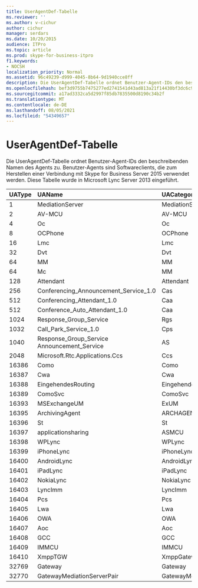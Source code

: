 ```yaml
---
title: UserAgentDef-Tabelle
ms.reviewer: ''
ms.author: v-cichur
author: cichur
manager: serdars
ms.date: 10/20/2015
audience: ITPro
ms.topic: article
ms.prod: skype-for-business-itpro
f1.keywords:
- NOCSH
localization_priority: Normal
ms.assetid: 96c49239-d999-4045-8b64-9d1940cce8ff
description: Die UserAgentDef-Tabelle ordnet Benutzer-Agent-IDs den beschreibenden Namen des Agents zu. Benutzer-Agents sind Softwareclients, die zum Herstellen einer Verbindung mit Skype for Business Server 2015 verwendet werden. Diese Tabelle wurde in Microsoft Lync Server 2013 eingeführt.
ms.openlocfilehash: bef3d9755b7475277ed2741541d43ad813a21f14430bf3dc6c939201d011b6dc
ms.sourcegitcommit: a17ad3332ca5d2997f85db7835500d8190c34b2f
ms.translationtype: MT
ms.contentlocale: de-DE
ms.lasthandoff: 08/05/2021
ms.locfileid: "54349657"
---
```

# <a name="useragentdef-table"></a>UserAgentDef-Tabelle
 
Die UserAgentDef-Tabelle ordnet Benutzer-Agent-IDs den beschreibenden Namen des Agents zu. Benutzer-Agents sind Softwareclients, die zum Herstellen einer Verbindung mit Skype for Business Server 2015 verwendet werden. Diese Tabelle wurde in Microsoft Lync Server 2013 eingeführt.
  
|**UAType**|**UAName**|**UACategory**|
|:-----|:-----|:-----|
|1  <br/> |MediationServer  <br/> |MediationServer  <br/> |
|2  <br/> |AV-MCU  <br/> |AV-MCU  <br/> |
|4   <br/> |Oc  <br/> |Oc  <br/> |
|8   <br/> |OCPhone  <br/> |OCPhone  <br/> |
|16   <br/> |Lmc  <br/> |Lmc  <br/> |
|32  <br/> |Dvt  <br/> |Dvt  <br/> |
|64  <br/> |MM  <br/> |MM  <br/> |
|64  <br/> |Mc  <br/> |MM  <br/> |
|128  <br/> |Attendant  <br/> |Attendant  <br/> |
|256  <br/> |Conferencing_Announcement_Service_1.0  <br/> |Cas  <br/> |
|512  <br/> |Conferencing_Attendant_1.0  <br/> |Caa  <br/> |
|512  <br/> |Conference_Auto_Attendant_1.0  <br/> |Caa  <br/> |
|1024  <br/> |Response_Group_Service  <br/> |Rgs  <br/> |
|1032  <br/> |Call_Park_Service_1.0  <br/> |Cps  <br/> |
|1040  <br/> |Response_Group_Service Announcement_Service  <br/> |AS  <br/> |
|2048  <br/> |Microsoft.Rtc.Applications.Ccs  <br/> |Ccs  <br/> |
|16386  <br/> |Como  <br/> |Como  <br/> |
|16387  <br/> |Cwa  <br/> |Cwa  <br/> |
|16388  <br/> |EingehendesRouting  <br/> |EingehendesRouting  <br/> |
|16389  <br/> |ComoSvc  <br/> |ComoSvc  <br/> |
|16393  <br/> |MSExchangeUM  <br/> |ExUM  <br/> |
|16395  <br/> |ArchivingAgent  <br/> |ARCHAGENT  <br/> |
|16396  <br/> |St  <br/> |St  <br/> |
|16397  <br/> |applicationsharing  <br/> |ASMCU  <br/> |
|16398  <br/> |WPLync  <br/> |WPLync  <br/> |
|16399  <br/> |iPhoneLync  <br/> |iPhoneLync  <br/> |
|16400  <br/> |AndroidLync  <br/> |AndroidLync  <br/> |
|16401  <br/> |iPadLync  <br/> |iPadLync  <br/> |
|16402  <br/> |NokiaLync  <br/> |NokiaLync  <br/> |
|16403  <br/> |LyncImm  <br/> |LyncImm  <br/> |
|16404  <br/> |Pcs  <br/> |Pcs  <br/> |
|16405  <br/> |Lwa  <br/> |Lwa  <br/> |
|16406  <br/> |OWA  <br/> |OWA  <br/> |
|16407  <br/> |Aoc  <br/> |Aoc  <br/> |
|16408  <br/> |GCC  <br/> |GCC  <br/> |
|16409  <br/> |IMMCU  <br/> |IMMCU  <br/> |
|16410  <br/> |XmppTGW  <br/> |XmppGateway  <br/> |
|32769  <br/> |Gateway  <br/> |Gateway  <br/> |
|32770  <br/> |GatewayMediationServerPair  <br/> |GatewayMediationServerPair  <br/> |
   

